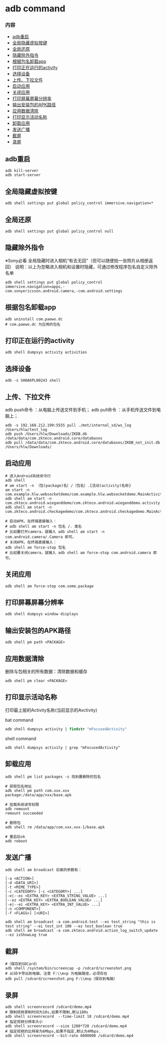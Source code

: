 # adb command

### 内容
+ [adb重启](#adb重启)
+ [全局隐藏虚拟按键](#全局隐藏虚拟按键)
+ [全局还原](#全局还原)
+ [隐藏除外指令](#隐藏除外指令)
+ [根据包名卸载app](#根据包名卸载app)
+ [打印正在运行的activity](#打印正在运行的activity)
+ [选择设备](#选择设备)
+ [上传、下拉文件](#上传、下拉文件)
+ [启动应用](#启动应用)
+ [关闭应用](#关闭应用)
+ [打印屏幕屏幕分辨率](#打印屏幕屏幕分辨率)
+ [输出安装包的APK路径](#输出安装包的APK路径)
+ [应用数据清除](#应用数据清除)
+ [打印显示活动名称](#打印显示活动名称)
+ [卸载应用](#卸载应用)
+ [发送广播](#发送广播)
+ [截屏](#截屏)
+ [录屏](#录屏)

## adb重启
~~~ shell
adb kill-server
adb start-server
~~~

## 全局隐藏虚拟按键
~~~ shell
adb shell settings put global policy_control immersive.navigation=*
~~~

## 全局还原
~~~ shell
adb shell settings put global policy_control null
~~~

## 隐藏除外指令
※Sony必看 全局隐藏时进入相机“有去无回”（但可以随便拍一张照片从相册返回）
说明：以上为忽略进入相机和设置时隐藏，可通过修改程序包名自定义除外名单
~~~ shell
adb shell settings put global policy_control immersive.navigation=apps,-
com.sonyericsson.android.camera,-com.android.settings
~~~


## 根据包名卸载app
~~~ shell
adb uninstall com.paewo.dc
# com.paewo.dc 为应用的包名
~~~

## 打印正在运行的activity
~~~ shell
adb shell dumpsys activity activities
~~~

## 选择设备
~~~ shell
adb -s SH0A6PL00243 shell
~~~

## 上传、下拉文件
adb push命令 ：从电脑上传送文件到手机；
adb pull命令 ：从手机传送文件到电脑上；
~~~ shell
adb -s 192.168.212.199:5555 pull ./mnt/internal_sd/ws_log /Users/hlw/test_log
adb push /Users/hlw/Downloads/ZKDB.db /data/data/com.zkteco.android.core/databases
adb pull /data/data/com.zkteco.android.core/databases/ZKDB_not_init.db /Users/hlw/Downloads/
~~~

## 启动应用
~~~ shell
# 进入Android系统命令行
adb shell     
# am start -n ｛包(package)名｝/｛包名｝.{活动(activity)名称}
am start -n com.example.hlw.websocketdemo/com.example.hlw.websocketdemo.MainActivity  
adb shell am start -n com.zkteco.android.wieganddemo/com.zkteco.android.wieganddemo.activity.MainActivity
adb shell am start -n com.zkteco.android.checkagedemo/com.zkteco.android.checkagedemo.MainActivity

# 启动APK，在终端直接输入：
# adb shell am start -n 包名 /. 类名
# 比如要打开camera，就输入 adb shell am start -n com.android.camera/.Camera 即可。
# 关闭APK，在终端直接输入：
adb shell am force-stop 包名
# 比如要关闭camera，就输入 adb shell am force-stop com.android.camera 即可。
~~~

## 关闭应用
~~~ shell
adb shell am force-stop com.some.package
~~~

## 打印屏幕屏幕分辨率
~~~ shell
adb shell dumpsys window displays
~~~

## 输出安装包的APK路径
~~~ shell
adb shell pm path <PACKAGE>
~~~

## 应用数据清除
删除与包相关的所有数据：清除数据和缓存
~~~ shell
adb shell pm clear <PACKAGE>
~~~

## 打印显示活动名称
打印最上层的Activity名称(当前显示的Avctivity)

bat command
~~~ bat
adb shell dumpsys activity | findstr "mFocusedActivity"
~~~

shell command
~~~ shell
adb shell dumpsys activity | grep "mFocusedActivity"
~~~

## 卸载应用

~~~ shell
adb shell pm list packages -s 找到要删除的包名

# 获取包名地址
adb shell pm path com.xxx.xxx
package:/data/app/xxx/base.apk

# 挂载系统读写权限
adb remount
remount succeeded

# 删除包
adb shell rm /data/app/com.xxx.xxx-1/base.apk

# 重启后ok
adb reboot
~~~

## 发送广播

~~~ shell
adb shell am broadcast 后面的参数有：

[-a <ACTION>]
[-d <DATA_URI>]
[-t <MIME_TYPE>] 
[-c <CATEGORY> [-c <CATEGORY>] ...] 
[-e|--es <EXTRA_KEY> <EXTRA_STRING_VALUE> ...] 
[--ez <EXTRA_KEY> <EXTRA_BOOLEAN_VALUE> ...] 
[-e|--ei <EXTRA_KEY> <EXTRA_INT_VALUE> ...] 
[-n <COMPONENT>]
[-f <FLAGS>] [<URI>]

adb shell am broadcast -a com.android.test --es test_string "this is test string" --ei test_int 100 --ez test_boolean true
adb shell am broadcast -a com.zkteco.android.action_log_switch_update --ez isShowLog true
~~~

## 截屏

~~~ shell
#（保存到SDCard）
adb shell /system/bin/screencap -p /sdcard/screenshot.png
# 从SD卡导出到电脑，注意 F:\\mvp 为电脑路径，必须存在
adb pull /sdcard/screenshot.png F:\\mvp（保存到电脑）
~~~

## 录屏

~~~ shell
adb shell screenrecord /sdcard/demo.mp4
# 限制视频录制时间为10s,如果不限制,默认180s
adb shell screenrecord  --time-limit 10 /sdcard/demo.mp4
# 指定视频分辨率大小
adb shell screenrecord --size 1280*720 /sdcard/demo.mp4
# 指定视频的比特率为6Mbps,如果不指定,默认为4Mbps.
adb shell screenrecord --bit-rate 6000000 /sdcard/demo.mp4
~~~